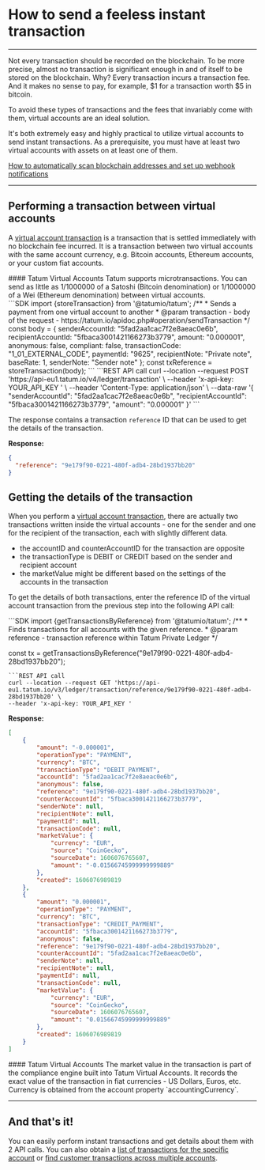 # How to send a feeless instant transaction

---

Not every transaction should be recorded on the blockchain. To be more precise, almost no transaction is significant enough in and of itself to be stored on the blockchain. Why? Every transaction incurs a transaction fee. And it makes no sense to pay, for example, $1 for a transaction worth $5 in bitcoin.

To avoid these types of transactions and the fees that invariably come with them, virtual accounts are an ideal solution.

It's both extremely easy and highly practical to utilize virtual accounts to send instant transactions. As a prerequisite, you must have at least two virtual accounts with assets on at least one of them.

[How to automatically scan blockchain addresses and set up webhook notifications](url)

---
## Performing a transaction between virtual accounts

A [virtual account transaction](https://developer.tatum.io/rest/virtual-accounts/send-payment) is a transaction that is settled immediately with no blockchain fee incurred. It is a transaction between two virtual accounts with the same account currency, e.g. Bitcoin accounts, Ethereum accounts, or your custom fiat accounts.


<div class="toolbar-note">
#### Tatum Virtual Accounts
Tatum supports microtransactions. You can send as little as 1/1000000 of a Satoshi (Bitcoin denomination) or 1/1000000 of a Wei (Ethereum denomination) between virtual accounts.
</div>


<div class='tabbed-code-blocks'>
```SDK
import {storeTransaction} from '@tatumio/tatum';
/**
 * Sends a payment from one virtual account to another
 * @param transaction - body of the request - https://tatum.io/apidoc.php#operation/sendTransaction
 */
const body = {
  senderAccountId: "5fad2aa1cac7f2e8aeac0e6b",
  recipientAccountId: "5fbaca3001421166273b3779",
  amount: "0.000001",
  anonymous: false,
  compliant: false,
  transactionCode: "1_01_EXTERNAL_CODE",
  paymentId: "9625",
  recipientNote: "Private note",
  baseRate: 1,
  senderNote: "Sender note"
};
const txReference = storeTransaction(body);
```
```REST API call
curl --location --request 
POST 'https://api-eu1.tatum.io/v4/ledger/transaction' \
--header 'x-api-key: YOUR_API_KEY ' \ 
--header 'Content-Type: application/json' \
--data-raw '{
  "senderAccountId": "5fad2aa1cac7f2e8aeac0e6b",
  "recipientAccountId": "5fbaca3001421166273b3779",    
  "amount": "0.000001"
}'
```
</div>

The response contains a transaction `reference` ID that can be used to get the details of the transaction.

**Response:**
```json
{
  "reference": "9e179f90-0221-480f-adb4-28bd1937bb20"
}
```

## Getting the details of the transaction

When you perform a [virtual account transaction](https://tatum.io/apidoc#operation/getTransactionsByReference), there are actually two transactions written inside the virtual accounts - one for the sender and one for the recipient of the transaction, each with slightly different data.

- the accountID and counterAccountID for the transaction are opposite
- the transactionType is DEBIT or CREDIT based on the sender and recipient account
- the marketValue might be different based on the settings of the accounts in the transaction

To get the details of both transactions, enter the reference ID of the virtual account transaction from the previous step into the following API call:

<div class='tabbed-code-blocks'>
```SDK
import {getTransactionsByReference} from '@tatumio/tatum';
/**
 * Finds transactions for all accounts with the given reference.
 * @param reference - transaction reference within Tatum Private Ledger
 */
 
const tx = getTransactionsByReference("9e179f90-0221-480f-adb4-28bd1937bb20");
```
```REST API call
curl --location --request GET 'https://api-eu1.tatum.io/v3/ledger/transaction/reference/9e179f90-0221-480f-adb4-28bd1937bb20' \
--header 'x-api-key: YOUR_API_KEY '
```
</div>

**Response:**
```json
[
    {
        "amount": "-0.000001",
        "operationType": "PAYMENT",
        "currency": "BTC",
        "transactionType": "DEBIT_PAYMENT",
        "accountId": "5fad2aa1cac7f2e8aeac0e6b",
        "anonymous": false,
        "reference": "9e179f90-0221-480f-adb4-28bd1937bb20",
        "counterAccountId": "5fbaca3001421166273b3779",
        "senderNote": null,
        "recipientNote": null,
        "paymentId": null,
        "transactionCode": null,
        "marketValue": {
            "currency": "EUR",
            "source": "CoinGecko",
            "sourceDate": 1606076765607,
            "amount": "-0.01566745999999999889"
        },
        "created": 1606076989819
    },
    {
        "amount": "0.000001",
        "operationType": "PAYMENT",
        "currency": "BTC",
        "transactionType": "CREDIT_PAYMENT",
        "accountId": "5fbaca3001421166273b3779",
        "anonymous": false,
        "reference": "9e179f90-0221-480f-adb4-28bd1937bb20",
        "counterAccountId": "5fad2aa1cac7f2e8aeac0e6b",
        "senderNote": null,
        "recipientNote": null,
        "paymentId": null,
        "transactionCode": null,
        "marketValue": {
            "currency": "EUR",
            "source": "CoinGecko",
            "sourceDate": 1606076765607,
            "amount": "0.01566745999999999889"
        },
        "created": 1606076989819
    }
]
```

<div class="toolbar-note">
#### Tatum Virtual Accounts
The market value in the transaction is part of the compliance engine built into Tatum Virtual Accounts. It records the exact value of the transaction in fiat currencies - US Dollars, Euros, etc. Currency is obtained from the account property `accountingCurrency`.
</div>

---

## And that's it!

You can easily perform instant transactions and get details about them with 2 API calls. You can also obtain a [list of transactions for the specific account](https://developer.tatum.io/rest/virtual-accounts/find-transactions-for-account) or [find customer transactions across multiple accounts](https://developer.tatum.io/rest/virtual-accounts/find-transactions-for-a-customer-across-all-of-the-customer-s-accounts).